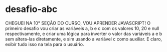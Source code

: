 # desafio-abc
CHEGUEI NA 10° SEÇÃO DO CURSO, VOU APRENDER JAVASCRIPT!
O primeiro desafio vou criar as variáveis a, b e c com os valores 10, 20
e null respectivamente, e criar uma lógica para inverter o valor das variáveis 
a e b sem altera-las diretamente, e sim usando a variável c como auxiliar. 
E claro, exibir tudo isso na tela para o usuário.
